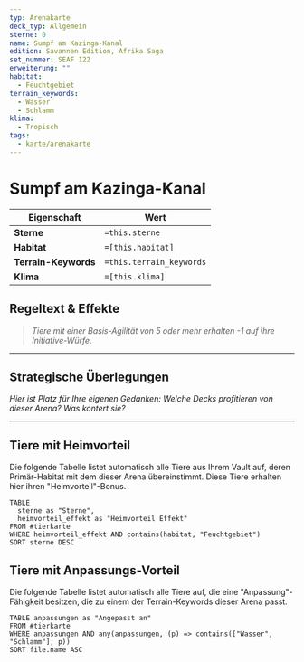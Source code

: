 ```yaml
---
typ: Arenakarte
deck_typ: Allgemein
sterne: 0
name: Sumpf am Kazinga-Kanal
edition: Savannen Edition, Afrika Saga
set_nummer: SEAF 122
erweiterung: ""
habitat:
  - Feuchtgebiet
terrain_keywords:
  - Wasser
  - Schlamm
klima:
  - Tropisch
tags:
  - karte/arenakarte
---
```


# Sumpf am Kazinga-Kanal

| Eigenschaft          | Wert                     |
| -------------------- | ------------------------ |
| **Sterne**           | `=this.sterne`           |
| **Habitat**          | `=[this.habitat]`        |
| **Terrain-Keywords** | `=this.terrain_keywords` |
| **Klima**            | `=[this.klima]`          |

## Regeltext & Effekte

> *Tiere mit einer Basis-Agilität von 5 oder mehr erhalten -1 auf ihre Initiative-Würfe.*

---
## Strategische Überlegungen

*Hier ist Platz für Ihre eigenen Gedanken: Welche Decks profitieren von dieser Arena? Was kontert sie?*

---
## Tiere mit Heimvorteil

Die folgende Tabelle listet automatisch alle Tiere aus Ihrem Vault auf, deren Primär-Habitat mit dem dieser Arena übereinstimmt. Diese Tiere erhalten hier ihren "Heimvorteil"-Bonus.

```dataview
TABLE
  sterne as "Sterne",
  heimvorteil_effekt as "Heimvorteil Effekt"
FROM #tierkarte
WHERE heimvorteil_effekt AND contains(habitat, "Feuchtgebiet")
SORT sterne DESC
```

## Tiere mit Anpassungs-Vorteil

Die folgende Tabelle listet automatisch alle Tiere auf, die eine "Anpassung"-Fähigkeit besitzen, die zu einem der Terrain-Keywords dieser Arena passt.

``` dataview
TABLE anpassungen as "Angepasst an"
FROM #tierkarte
WHERE anpassungen AND any(anpassungen, (p) => contains(["Wasser", "Schlamm"], p))
SORT file.name ASC
